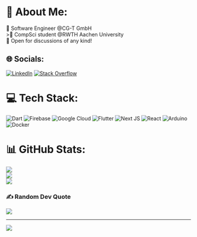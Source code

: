 # 💫 About Me:
🔭 Software Engineer @CG-T GmbH<br>>🌱 CompSci student @RWTH Aachen University<br>💬 Open for discussions of any kind!<br>


## 🌐 Socials:
[![LinkedIn](https://img.shields.io/badge/LinkedIn-%230077B5.svg?logo=linkedin&logoColor=white)](https://linkedin.com/in/lrsvmb) [![Stack Overflow](https://img.shields.io/badge/-Stackoverflow-FE7A16?logo=stack-overflow&logoColor=white)](https://stackoverflow.com/users/11708327) 

# 💻 Tech Stack:
![Dart](https://img.shields.io/badge/dart-%230175C2.svg?style=for-the-badge&logo=dart&logoColor=white) ![Firebase](https://img.shields.io/badge/firebase-%23039BE5.svg?style=for-the-badge&logo=firebase) ![Google Cloud](https://img.shields.io/badge/Google%20Cloud-%234285F4.svg?style=for-the-badge&logo=google-cloud&logoColor=white) ![Flutter](https://img.shields.io/badge/Flutter-%2302569B.svg?style=for-the-badge&logo=Flutter&logoColor=white) ![Next JS](https://img.shields.io/badge/Next-black?style=for-the-badge&logo=next.js&logoColor=white) ![React](https://img.shields.io/badge/react-%2320232a.svg?style=for-the-badge&logo=react&logoColor=%2361DAFB) ![Arduino](https://img.shields.io/badge/-Arduino-00979D?style=for-the-badge&logo=Arduino&logoColor=white) ![Docker](https://img.shields.io/badge/docker-%230db7ed.svg?style=for-the-badge&logo=docker&logoColor=white)
# 📊 GitHub Stats:
![](https://github-readme-stats.vercel.app/api?username=lrsvmb&theme=tokyonight&hide_border=false&include_all_commits=true&count_private=false)<br/>
![](https://github-readme-streak-stats.herokuapp.com/?user=lrsvmb&theme=tokyonight&hide_border=false)<br/>
![](https://github-readme-stats.vercel.app/api/top-langs/?username=lrsvmb&theme=tokyonight&hide_border=false&include_all_commits=true&count_private=false&layout=compact)

### ✍️ Random Dev Quote
![](https://quotes-github-readme.vercel.app/api?type=horizontal&theme=tokyonight)

---
[![](https://visitcount.itsvg.in/api?id=lrsvmb&icon=3&color=1)](https://visitcount.itsvg.in)
